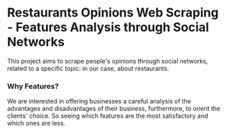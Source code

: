 # Restaurants Opinions Web Scraping - Features Analysis through Social Networks

This project aims to scrape people's opinions through social networks, related to a specific topic: in our case, about restaurants.

### Why Features?

We are interested in offering businesses a careful analysis of the advantages and disadvantages of their business, furthermore, to orient the clients' choice.
So seeing which features are the most satisfactory and which ones are less.

